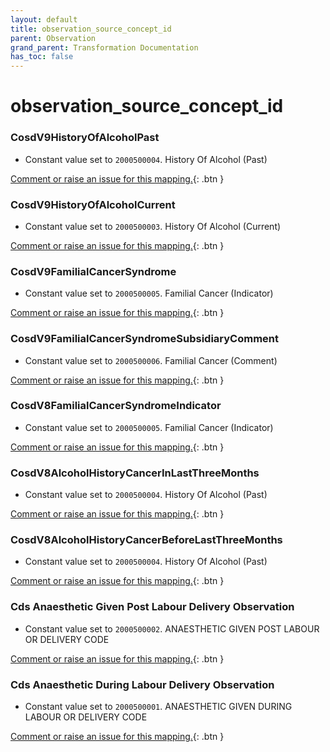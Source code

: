 ```yaml
---
layout: default
title: observation_source_concept_id
parent: Observation
grand_parent: Transformation Documentation
has_toc: false
---
```

# observation_source_concept_id
### CosdV9HistoryOfAlcoholPast
* Constant value set to `2000500004`. History Of Alcohol (Past)

[Comment or raise an issue for this mapping.](https://github.com/answerdigital/oxford-omop-data-mapper/issues/new?title=OMOP%20Observation%20table%20observation_source_concept_id%20field%20CosdV9HistoryOfAlcoholPast%20mapping){: .btn }
### CosdV9HistoryOfAlcoholCurrent
* Constant value set to `2000500003`. History Of Alcohol (Current)

[Comment or raise an issue for this mapping.](https://github.com/answerdigital/oxford-omop-data-mapper/issues/new?title=OMOP%20Observation%20table%20observation_source_concept_id%20field%20CosdV9HistoryOfAlcoholCurrent%20mapping){: .btn }
### CosdV9FamilialCancerSyndrome
* Constant value set to `2000500005`. Familial Cancer (Indicator)

[Comment or raise an issue for this mapping.](https://github.com/answerdigital/oxford-omop-data-mapper/issues/new?title=OMOP%20Observation%20table%20observation_source_concept_id%20field%20CosdV9FamilialCancerSyndrome%20mapping){: .btn }
### CosdV9FamilialCancerSyndromeSubsidiaryComment
* Constant value set to `2000500006`. Familial Cancer (Comment)

[Comment or raise an issue for this mapping.](https://github.com/answerdigital/oxford-omop-data-mapper/issues/new?title=OMOP%20Observation%20table%20observation_source_concept_id%20field%20CosdV9FamilialCancerSyndromeSubsidiaryComment%20mapping){: .btn }
### CosdV8FamilialCancerSyndromeIndicator
* Constant value set to `2000500005`. Familial Cancer (Indicator)

[Comment or raise an issue for this mapping.](https://github.com/answerdigital/oxford-omop-data-mapper/issues/new?title=OMOP%20Observation%20table%20observation_source_concept_id%20field%20CosdV8FamilialCancerSyndromeIndicator%20mapping){: .btn }
### CosdV8AlcoholHistoryCancerInLastThreeMonths
* Constant value set to `2000500004`. History Of Alcohol (Past)

[Comment or raise an issue for this mapping.](https://github.com/answerdigital/oxford-omop-data-mapper/issues/new?title=OMOP%20Observation%20table%20observation_source_concept_id%20field%20CosdV8AlcoholHistoryCancerInLastThreeMonths%20mapping){: .btn }
### CosdV8AlcoholHistoryCancerBeforeLastThreeMonths
* Constant value set to `2000500004`. History Of Alcohol (Past)

[Comment or raise an issue for this mapping.](https://github.com/answerdigital/oxford-omop-data-mapper/issues/new?title=OMOP%20Observation%20table%20observation_source_concept_id%20field%20CosdV8AlcoholHistoryCancerBeforeLastThreeMonths%20mapping){: .btn }
### Cds Anaesthetic Given Post Labour Delivery Observation
* Constant value set to `2000500002`. ANAESTHETIC GIVEN POST LABOUR OR DELIVERY CODE

[Comment or raise an issue for this mapping.](https://github.com/answerdigital/oxford-omop-data-mapper/issues/new?title=OMOP%20Observation%20table%20observation_source_concept_id%20field%20Cds%20Anaesthetic%20Given%20Post%20Labour%20Delivery%20Observation%20mapping){: .btn }
### Cds Anaesthetic During Labour Delivery Observation
* Constant value set to `2000500001`. ANAESTHETIC GIVEN DURING LABOUR OR DELIVERY CODE

[Comment or raise an issue for this mapping.](https://github.com/answerdigital/oxford-omop-data-mapper/issues/new?title=OMOP%20Observation%20table%20observation_source_concept_id%20field%20Cds%20Anaesthetic%20During%20Labour%20Delivery%20Observation%20mapping){: .btn }
